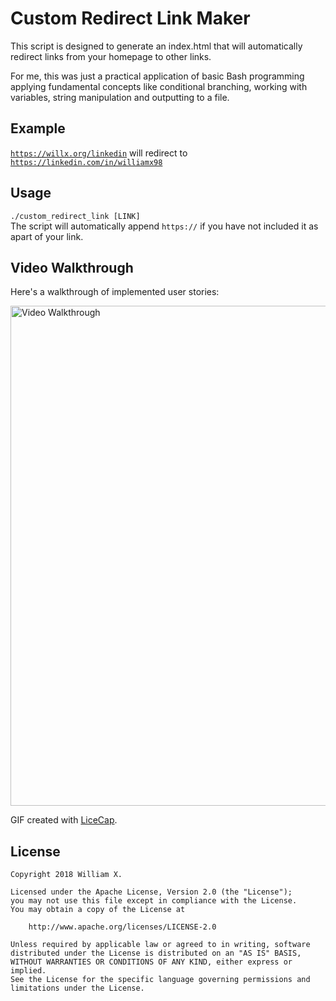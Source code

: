 # Custom Redirect Link Maker
This script is designed to generate an index.html that will automatically redirect links from your homepage to other links.  
  
For me, this was just a practical application of basic Bash programming applying fundamental concepts like conditional branching, working with variables, string manipulation and outputting to a file.

## Example
[```https://willx.org/linkedin```](https://willx.org/linkedin) will redirect to [```https://linkedin.com/in/williamx98```](https://linkedin.com/in/williamx98)

## Usage
```./custom_redirect_link [LINK]```  
The script will automatically append ```https://``` if you have not included it as apart of your link.

## Video Walkthrough

Here's a walkthrough of implemented user stories:

<img src='https://github.com/willthexu/custom_redirect_link_maker/blob/master/demo.gif' title='Video Walkthrough' width='800' alt='Video Walkthrough' />

GIF created with [LiceCap](http://www.cockos.com/licecap/).

## License

    Copyright 2018 William X.

    Licensed under the Apache License, Version 2.0 (the "License");
    you may not use this file except in compliance with the License.
    You may obtain a copy of the License at

        http://www.apache.org/licenses/LICENSE-2.0

    Unless required by applicable law or agreed to in writing, software
    distributed under the License is distributed on an "AS IS" BASIS,
    WITHOUT WARRANTIES OR CONDITIONS OF ANY KIND, either express or implied.
    See the License for the specific language governing permissions and
    limitations under the License.
